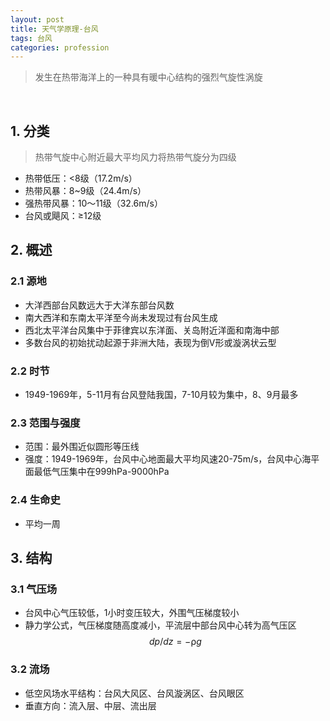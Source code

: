 ```yaml
---
layout: post
title: 天气学原理-台风
tags: 台风
categories: profession
---
```

> 发生在热带海洋上的一种具有暖中心结构的强烈气旋性涡旋

<br/>

## 1. 分类
> 热带气旋中心附近最大平均风力将热带气旋分为四级

* 热带低压：<8级（17.2m/s）
* 热带风暴：8~9级（24.4m/s）
* 强热带风暴：10～11级（32.6m/s）
* 台风或飓风：≥12级

## 2. 概述

### 2.1 源地
* 大洋西部台风数远大于大洋东部台风数
* 南大西洋和东南太平洋至今尚未发现过有台风生成
* 西北太平洋台风集中于菲律宾以东洋面、关岛附近洋面和南海中部
* 多数台风的初始扰动起源于非洲大陆，表现为倒V形或漩涡状云型

### 2.2 时节
* 1949-1969年，5-11月有台风登陆我国，7-10月较为集中，8、9月最多

### 2.3 范围与强度
* 范围：最外围近似圆形等压线
* 强度：1949-1969年，台风中心地面最大平均风速20-75m/s，台风中心海平面最低气压集中在999hPa-9000hPa

### 2.4 生命史
* 平均一周

## 3. 结构

### 3.1 气压场

* 台风中心气压较低，1小时变压较大，外围气压梯度较小                 
* 静力学公式，气压梯度随高度减小，平流层中部台风中心转为高气压区
$$dp/dz=-⍴g$$

### 3.2 流场

* 低空风场水平结构：台风大风区、台风漩涡区、台风眼区
* 垂直方向：流入层、中层、流出层